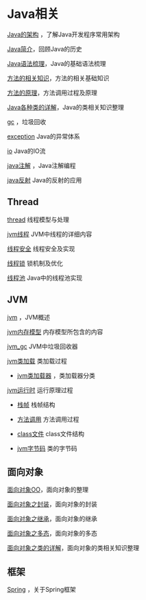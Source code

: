 # Java相关
[Java的架构](framework.md) ，了解Java开发程序常用架构

[Java简介](language_evolution.md)，回顾Java的历史

[Java语法梳理](java_syntax.md)，Java的基础语法梳理

[方法的相关知识](function.md)，方法的相关基础知识

[方法的原理](function_theory.md)，方法调用过程及原理

[Java各种类的详解](java_class.md)，Java的类相关知识整理

[gc](gc.md) ，垃圾回收

[exception](java_exception.md) Java的异常体系

[io](java_io.md) Java的IO流

[java注解](java_annotation.md) ，Java注解编程

[java反射](java_reflect.md) Java的反射的应用

## Thread

 [thread](thread/java_thread.md) 线程模型与处理

 [jvm线程](jvm\jvm_thead.md) JVM中线程的详细内容

 [线程安全](thread\thread_safe.md) 线程安全及实现

 [线程锁](thread\thread_lock.md) 锁机制及优化

 [线程池](thread\thread_pool.md) Java中的线程池实现

## JVM

 [jvm](jvm\jvm.md) ，JVM概述

 [jvm内存模型](jvm\jvm_memory_model.md) 内存模型所包含的内容

 [jvm_gc](jvm\jvm_gc.md) JVM中垃圾回收器

 [jvm类加载](jvm\jvm_class_load.md) 类加载过程

-  [jvm类加载器](jvm\jvm_classloader.md) ，类加载器分类

 [jvm运行时](jvm\jvm_runtime.md) 运行原理过程

- [栈帧](jvm\jvm_stack.md) 栈帧结构
- [方法调用](jvm\jvm_method_invoke.md) 方法调用过程
- [class文件](jvm\jvm_class_code.md) class文件结构

- [jvm字节码](jvm\jvm_class_code.md) 类的字节码

## 面向对象
[面向对象OO](oo/oo.md)，面向对象的整理

[面向对象之封装](oo/oo_encapsulation.md)，面向对象的封装

[面向对象之继承](oo/oo_inheritance.md)，面向对象的继承

[面向对象之多态](oo/oo_polymorphism.md)，面向对象的多态

[面向对象之类的详解](oo/oo_class.md)，面向对象的类相关知识整理

## 框架

 [Spring](spring\README.md) ，关于Spring框架
